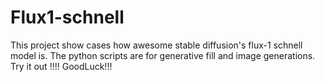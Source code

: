 # Flux1-schnell
This project show cases how awesome stable diffusion's flux-1 schnell model is. 
The python scripts are for generative fill and image generations.
Try it out !!!!
GoodLuck!!!
